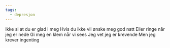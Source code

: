```yaml
---
tags:
  - depresjon
---
```

Ikke si at du er glad i meg
Hvis du ikke vil ønske meg god natt 
Eller ringe når jeg er nede 
Gi meg en klem når vi sees
Jeg vet jeg er krevende 
Men jeg krever ingenting 
